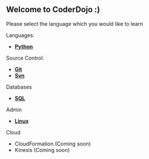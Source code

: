 ## Welcome to CoderDojo :)


Please select the language which you would like to learn

Languages:
* [**Python**](./Python/index.md)

Source Control:
* [**Git**](./Git/index.md)
* [**Svn**](./Svn/index.md)

Databases
* [**SQL**](./SQL/index.md)

Admin
* [**Linux**](./Linux/index.md)

Cloud
* CloudFormation (Coming soon)
* Kinesis (Coming soon)
